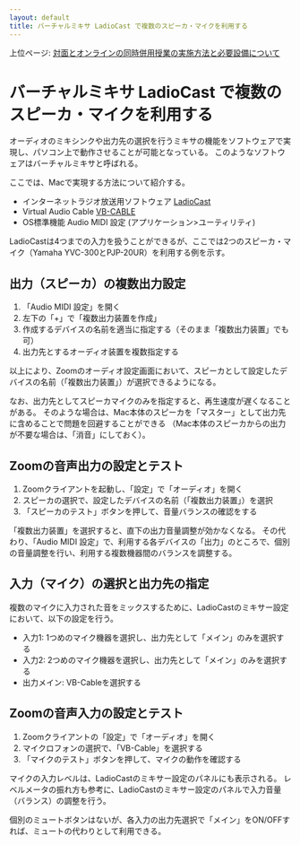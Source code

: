 ```yaml
---
layout: default
title: バーチャルミキサ LadioCast で複数のスピーカ・マイクを利用する 
---
```

上位ページ: [対面とオンラインの同時併用授業の実施方法と必要設備について](zoom-hybrid-use)

# バーチャルミキサ LadioCast で複数のスピーカ・マイクを利用する

オーディオのミキシンクや出力先の選択を行うミキサの機能をソフトウェアで実現し、パソコン上で動作させることが可能となっている。
このようなソフトウェアはバーチャルミキサと呼ばれる。

ここでは、Macで実現する方法について紹介する。

- インターネットラジオ放送用ソフトウェア [LadioCast](https://apps.apple.com/jp/app/ladiocast/id411213048?mt=12)
- Virtual Audio Cable [VB-CABLE](https://www.vb-audio.com/Cable/)
- OS標準機能 Audio MIDI 設定 (アプリケーション>ユーティリティ)

LadioCastは4つまでの入力を扱うことができるが、ここでは2つのスピーカ・マイク（Yamaha YVC-300とPJP-20UR）を利用する例を示す。

## 出力（スピーカ）の複数出力設定

1. 「Audio MIDI 設定」を開く
2. 左下の「+」で「複数出力装置を作成」
3. 作成するデバイスの名前を適当に指定する（そのまま「複数出力装置」でも可）
4. 出力先とするオーディオ装置を複数指定する

以上により、Zoomのオーディオ設定画面において、スピーカとして設定したデバイスの名前（「複数出力装置」）が選択できるようになる。

なお、出力先としてスピーカマイクのみを指定すると、再生速度が遅くなることがある。
そのような場合は、Mac本体のスピーカを「マスター」として出力先に含めることで問題を回避することができる
（Mac本体のスピーカからの出力が不要な場合は、「消音」にしておく）。

## Zoomの音声出力の設定とテスト

1. Zoomクライアントを起動し、「設定」で「オーディオ」を開く
2. スピーカの選択で、設定したデバイスの名前（「複数出力装置」）を選択
3. 「スピーカのテスト」ボタンを押して、音量バランスの確認をする

「複数出力装置」を選択すると、直下の出力音量調整が効かなくなる。
その代わり、「Audio MIDI 設定」で、利用する各デバイスの「出力」のところで、個別の音量調整を行い、利用する複数機器間のバランスを調整する。

## 入力（マイク）の選択と出力先の指定

複数のマイクに入力された音をミックスするために、LadioCastのミキサー設定において、以下の設定を行う。

- 入力1: 1つめのマイク機器を選択し、出力先として「メイン」のみを選択する
- 入力2: 2つめのマイク機器を選択し、出力先として「メイン」のみを選択する
- 出力メイン: VB-Cableを選択する

## Zoomの音声入力の設定とテスト

1. Zoomクライアントの「設定」で「オーディオ」を開く
2. マイクロフォンの選択で、「VB-Cable」を選択する
3. 「マイクのテスト」ボタンを押して、マイクの動作を確認する

マイクの入力レベルは、LadioCastのミキサー設定のパネルにも表示される。
レベルメータの振れ方も参考に、LadioCastのミキサー設定のパネルで入力音量（バランス）の調整を行う。

個別のミュートボタンはないが、各入力の出力先選択で「メイン」をON/OFFすれば、ミュートの代わりとして利用できる。
